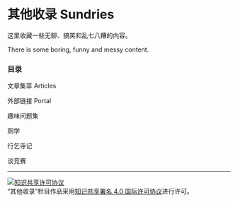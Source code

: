 # 其他收录 Sundries

这里收藏一些无聊、搞笑和乱七八糟的内容。

There is some boring, funny and messy content.

### 目录

文章集萃 Articles

外部链接 Portal

趣味问题集

厕学

行乞寺记

谈竞赛

---

<a rel="license" href="http://creativecommons.org/licenses/by/4.0/"><img alt="知识共享许可协议" style="border-width:0" src="https://i.creativecommons.org/l/by/4.0/88x31.png" /></a><br />“其他收录”栏目作品采用<a rel="license" href="http://creativecommons.org/licenses/by/4.0/">知识共享署名 4.0 国际许可协议</a>进行许可。
